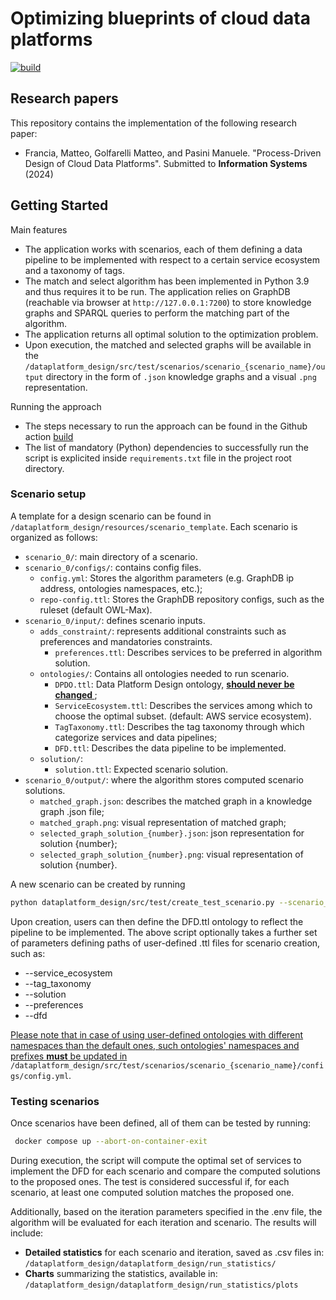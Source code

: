 # Optimizing blueprints of cloud data platforms

[![build](https://github.com/big-unibo/DataPlatformDesign/actions/workflows/build.yml/badge.svg)](https://github.com/big-unibo/DataPlatformDesign/actions/workflows/build.yml)

## Research papers

This repository contains the implementation of the following research paper:

- Francia, Matteo, Golfarelli Matteo, and Pasini Manuele. "Process-Driven Design of Cloud Data Platforms". Submitted to **Information Systems** (2024) 

## Getting Started

Main features

- The application works with scenarios, each of them defining a data pipeline to be implemented with respect to a certain service ecosystem and a taxonomy of tags.
- The match and select algorithm has been implemented in Python 3.9 and thus requires it to be run. The application relies on GraphDB (reachable via browser at `http://127.0.0.1:7200`) to store knowledge graphs and SPARQL queries to perform the matching part of the algorithm.
- The application returns all optimal solution to the optimization problem.
- Upon execution, the matched and selected graphs will be available in the `/dataplatform_design/src/test/scenarios/scenario_{scenario_name}/output` directory in the form of `.json` knowledge graphs and a visual `.png` representation.

Running the approach

- The steps necessary to run the approach can be found in the Github action [build](https://github.com/big-unibo/DataPlatformDesign/blob/master/.github/workflows/build.yml)
- The list of mandatory (Python) dependencies to successfully run the script is explicited inside `requirements.txt` file in the project root directory.

### Scenario setup

A template for a design scenario can be found in `/dataplatform_design/resources/scenario_template`. Each scenario is organized as follows:

- `scenario_0/`: main directory of a scenario.
- `scenario_0/configs/`: contains config files.
  - `config.yml`: Stores the algorithm parameters (e.g. GraphDB ip address, ontologies namespaces, etc.);
  - `repo-config.ttl`: Stores the GraphDB repository configs, such as the ruleset (default OWL-Max).
- `scenario_0/input/`: defines scenario inputs.
  - `adds_constraint/`: represents additional constraints such as preferences and mandatories constraints.
    - `preferences.ttl`: Describes services to be preferred in algorithm solution.
  - `ontologies/`: Contains all ontologies needed to run scenario.
    - `DPDO.ttl`: Data Platform Design ontology, <u><b> should never be changed </b></u>;
    - `ServiceEcosystem.ttl`: Describes the services among which to choose the optimal subset. (default: AWS service ecosystem).
    - `TagTaxonomy.ttl`: Describes the tag taxonomy through which categorize services and data pipelines;
    - `DFD.ttl`: Describes the data pipeline to be implemented.
  - `solution/`:
    - `solution.ttl`: Expected scenario solution.
- `scenario_0/output/`: where the algorithm stores computed scenario solutions.
  - `matched_graph.json`: describes the matched graph in a knowledge graph .json file;
  - `matched_graph.png`: visual representation of matched graph;
  - `selected_graph_solution_{number}.json`: json representation for solution {number};
  - `selected_graph_solution_{number}.png`: visual representation of solution {number}.

A new scenario can be created by running

   ```sh
   python dataplatform_design/src/test/create_test_scenario.py --scenario_name {scenario_name}
   ```

Upon creation, users can then define the DFD.ttl ontology to reflect the pipeline to be implemented. The above script optionally takes a further set of parameters defining paths of user-defined .ttl files for scenario creation, such as:

- --service_ecosystem
- --tag_taxonomy
- --solution
- --preferences
- --dfd

<u>Please note that in case of using user-defined ontologies with different namespaces than the default ones, such ontologies' namespaces and prefixes <b>must</b> be updated in </u> `/dataplatform_design/src/test/scenarios/scenario_{scenario_name}/configs/config.yml`.

### Testing scenarios

Once scenarios have been defined, all of them can be tested by running:

   ```sh
    docker compose up --abort-on-container-exit
   ```

During execution, the script will compute the optimal set of services to implement the DFD for each scenario and compare the computed solutions to the proposed ones. The test is considered successful if, for each scenario, at least one computed solution matches the proposed one.

Additionally, based on the iteration parameters specified in the .env file, the algorithm will be evaluated for each iteration and scenario. The results will include:

- <b>Detailed statistics</b> for each scenario and iteration, saved as .csv files in:
`/dataplatform_design/dataplatform_design/run_statistics/`
- <b>Charts</b> summarizing the statistics, available in:
`/dataplatform_design/dataplatform_design/run_statistics/plots`